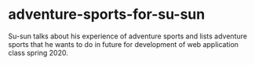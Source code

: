 # adventure-sports-for-su-sun
Su-sun talks about his experience of adventure sports and lists adventure sports that he wants to do in future for development of web application class spring 2020.
